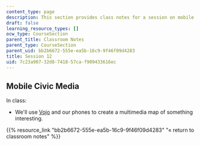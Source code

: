 ```yaml
---
content_type: page
description: This section provides class notes for a session on mobile civic media.
draft: false
learning_resource_types: []
ocw_type: CourseSection
parent_title: Classroom Notes
parent_type: CourseSection
parent_uid: bb2b6672-555e-ea5b-16c9-9f46f09d4283
title: Session 12
uid: 7c23a907-32d8-7418-57ca-f909433616ec
---
```

## Mobile Civic Media

In class:

- We'll use [Vojo](https://www.media.mit.edu/projects/vojoco/overview/) and our phones to create a multimedia map of something interesting.

{{% resource_link "bb2b6672-555e-ea5b-16c9-9f46f09d4283" "« return to classroom notes" %}}
